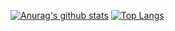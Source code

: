 [![Anurag's github stats](https://github-readme-stats.vercel.app/api?username=mie998&theme=dracula)](https://github.com/anuraghazra/github-readme-stats)
[![Top Langs](https://github-readme-stats.vercel.app/api/top-langs/?username=mie998&lauout=compact&hide=javascript,html&theme=dracula)](https://github.com/anuraghazra/github-readme-stats)
